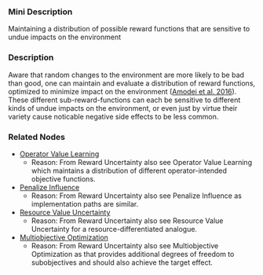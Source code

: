 ### Mini Description

Maintaining a distribution of possible reward functions that are sensitive to undue impacts on the environment

### Description

Aware that random changes to the environment are more likely to be bad than good, one can maintain and evaluate a distribution of reward functions, optimized to minimize impact on the environment ([Amodei et al. 2016](http://arxiv.org/abs/1606.06565)). These different sub-reward-functions can each be sensitive to different kinds of undue impacts on the environment, or even just by virtue their variety cause noticable negative side effects to be less common.

### Related Nodes

- [Operator Value Learning](/Value_Alignment/Validation/Technical_Value_Alignment/Ethics_Mechanisms/Value_Learning/Operator_Value_Learning/Operator_Value_Learning.md)
	- Reason: From Reward Uncertainty also see Operator Value Learning which maintains a distribution of different operator-intended objective functions.
- [Penalize Influence](/Value_Alignment/Validation/Averting_Instrumental_Incentives/Domesticity/Impact_Measures/Avoiding_Negative_Side_Effects/Penalize_Influence/Penalize_Influence.md)
	- Reason: From Reward Uncertainty also see Penalize Influence as implementation paths are similar.
- [Resource Value Uncertainty](/Value_Alignment/Validation/Averting_Instrumental_Incentives/Domesticity/Computational_Humility/Resource_Value_Uncertainty/Resource_Value_Uncertainty.md)
	- Reason: From Reward Uncertainty also see Resource Value Uncertainty for a resource-differentiated analogue.
- [Multiobjective Optimization](/Value_Alignment/Validation/Averting_Instrumental_Incentives/Domesticity/Mild_Optimization/Multiobjective_Optimization/Multiobjective_Optimization.md)
	- Reason: From Reward Uncertainty also see Multiobjective Optimization as that provides additional degrees of freedom to subobjectives and should also achieve the target effect.
